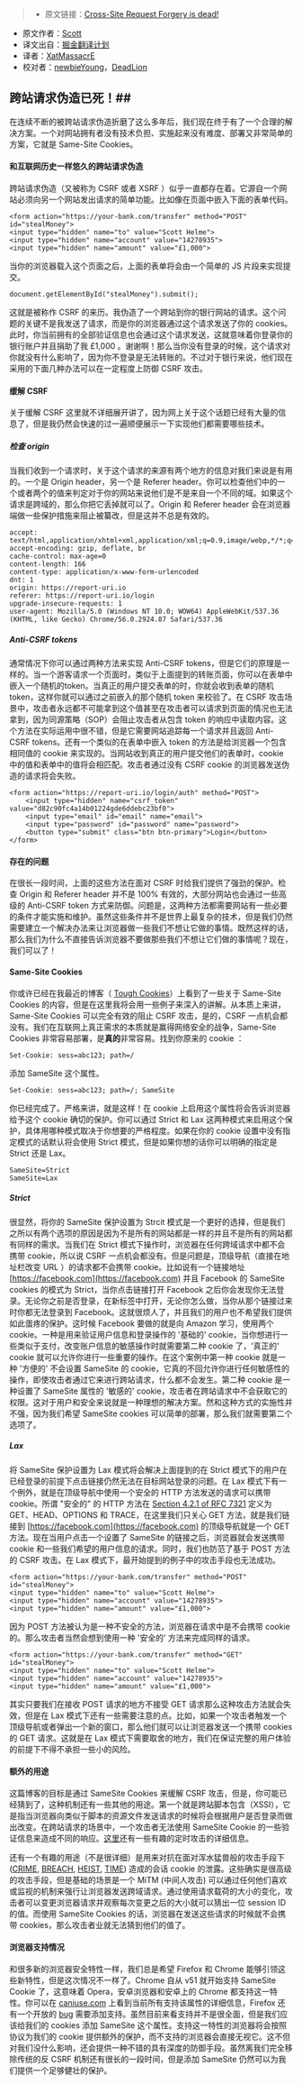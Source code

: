 > * 原文链接：[Cross-Site Request Forgery is dead!](https://scotthelme.co.uk/csrf-is-dead/?utm_source=webopsweekly&utm_medium=email)
* 原文作者：[Scott](https://scotthelme.co.uk/author/scott/)
* 译文出自：[掘金翻译计划](https://github.com/xitu/gold-miner)
* 译者：[XatMassacrE](https://github.com/XatMassacrE)
* 校对者：[newbieYoung](https://github.com/newbieYoung)，[DeadLion](https://github.com/DeadLion)

## 跨站请求伪造已死！##

在连续不断的被跨站请求伪造折磨了这么多年后，我们现在终于有了一个合理的解决方案。一个对网站拥有者没有技术负担、实施起来没有难度、部署又非常简单的方案，它就是 Same-Site Cookies。

#### 和互联网历史一样悠久的跨站请求伪造 ####

跨站请求伪造（又被称为 CSRF 或者 XSRF ）似乎一直都存在着。它源自一个网站必须向另一个网站发出请求的简单功能。比如像在页面中嵌入下面的表单代码。

```
<form action="https://your-bank.com/transfer" method="POST" id="stealMoney">  
<input type="hidden" name="to" value="Scott Helme">  
<input type="hidden" name="account" value="14278935">  
<input type="hidden" name="amount" value="£1,000">  
```

当你的浏览器载入这个页面之后，上面的表单将会由一个简单的 JS 片段来实现提交。

```
document.getElementById("stealMoney").submit();  

```

这就是被称作 CSRF 的来历。我伪造了一个跨站到你的银行网站的请求。这个问题的关键不是我发送了请求，而是你的浏览器通过这个请求发送了你的 cookies。此时，你当前拥有的全部验证信息也会通过这个请求发送，这就意味着你登录你的银行账户并且捐助了我 £1,000 。谢谢啊！那么当你没有登录的时候，这个请求对你就没有什么影响了，因为你不登录是无法转账的。不过对于银行来说，他们现在采用的下面几种办法可以在一定程度上防御 CSRF 攻击。

#### 缓解 CSRF ####

关于缓解 CSRF 这里就不详细展开讲了，因为网上关于这个话题已经有大量的信息了，但是我仍然会快速的过一遍顺便展示一下实现他们都需要哪些技术。

##### 检查 origin #####

当我们收到一个请求时，关于这个请求的来源有两个地方的信息对我们来说是有用的。一个是 Origin header，另一个是 Referer header。你可以检查他们中的一个或者两个的值来判定对于你的网站来说他们是不是来自一个不同的域。如果这个请求是跨域的，那么你把它丢掉就可以了。Origin 和 Referer header 会在浏览器端做一些保护措施来阻止被纂改，但是这并不总是有效的。

```
accept: text/html,application/xhtml+xml,application/xml;q=0.9,image/webp,*/*;q=0.8  
accept-encoding: gzip, deflate, br  
cache-control: max-age=0  
content-length: 166  
content-type: application/x-www-form-urlencoded  
dnt: 1  
origin: https://report-uri.io  
referer: https://report-uri.io/login  
upgrade-insecure-requests: 1  
user-agent: Mozilla/5.0 (Windows NT 10.0; WOW64) AppleWebKit/537.36 (KHTML, like Gecko) Chrome/56.0.2924.87 Safari/537.36  

```

##### Anti-CSRF tokens #####

通常情况下你可以通过两种方法来实现 Anti-CSRF tokens，但是它们的原理是一样的。当一个游客请求一个页面时，类似于上面提到的转账页面，你可以在表单中嵌入一个随机的token。当真正的用户提交表单的时，你就会收到表单的随机 token，这样你就可以通过之前嵌入的那个随机 token 来校验了。在 CSRF 攻击场景中，攻击者永远都不可能拿到这个值甚至在攻击者可以请求到页面的情况也无法拿到，因为同源策略（SOP）会阻止攻击者从包含 token 的响应中读取内容。这个方法在实际运用中很不错，但是它需要网站追踪每一个请求并且返回 Anti-CSRF tokens。还有一个类似的在表单中嵌入 token 的方法是给浏览器一个包含相同值的 cookie 来实现的。当网站收到真正的用户提交他们的表单时，cookie 中的值和表单中的值将会相匹配。攻击者通过没有 CSRF cookie 的浏览器发送伪造的请求将会失败。

```
<form action="https://report-uri.io/login/auth" method="POST">  
    <input type="hidden" name="csrf_token" value="d82c90fc4a14b01224gde6ddebc23bf0">
    <input type="email" id="email" name="email">
    <input type="password" id="password" name="password">
    <button type="submit" class="btn btn-primary">Login</button>
</form>  
```

#### 存在的问题 ####

在很长一段时间，上面的这些方法在面对 CSRF 时给我们提供了强劲的保护。检查 Origin 和 Referer header 并不是 100% 有效的，大部分网站也会通过一些高级的 Anti-CSRF token 方式来防御。问题是，这两种方法都需要网站有一些必要的条件才能实施和维护。虽然这些条件并不是世界上最复杂的技术，但是我们仍然需要建立一个解决办法来让浏览器做一些我们不想让它做的事情。既然这样的话，那么我们为什么不直接告诉浏览器不要做那些我们不想让它们做的事情呢？现在，我们可以了！

#### Same-Site Cookies ####

你或许已经在我最近的博客（ [Tough Cookies](https://scotthelme.co.uk/tough-cookies/)）上看到了一些关于 Same-Site Cookies 的内容，但是在这里我将会用一些例子来深入的讲解。从本质上来讲，Same-Site Cookies 可以完全有效的阻止 CSRF 攻击，是的，CSRF 一点机会都没有。我们在互联网上真正需求的本质就是赢得网络安全的战争，Same-Site Cookies 非常容易部署，是**真的**非常容易。找到你原来的 cookie ：

```
Set-Cookie: sess=abc123; path=/  

```

添加 SameSite 这个属性。

```
Set-Cookie: sess=abc123; path=/; SameSite  

```

你已经完成了。严格来讲，就是这样！在 cookie 上启用这个属性将会告诉浏览器给予这个 cookie 确切的保护。你可以通过 Strict 和 Lax 这两种模式来启用这个保护，具体用哪种模式取决于你想要的严格程度。如果在你的 cookie 设置中没有指定模式的话默认将会使用 Strict 模式，但是如果你想的话你可以明确的指定是 Strict 还是 Lax。

```
SameSite=Strict  
SameSite=Lax  

```

##### Strict #####

很显然，将你的 SameSite 保护设置为 Strcit 模式是一个更好的选择，但是我们之所以有两个选项的原因是因为不是所有的网站都是一样的并且不是所有的网站都有同样的需求。当我们在 Strict 模式下操作时，浏览器在任何跨域请求中都不会携带 cookie，所以说 CSRF 一点机会都没有。但是问题是，顶级导航（直接在地址栏改变 URL ）的请求都不会携带 cookie。比如说有一个链接地址 [https://facebook.com](https://facebook.com) 并且 Facebook 的 SameSite cookies 的模式为 Strict，当你点击链接打开 Facebook 之后你会发现你无法登录。无论你之前是否登录，在新标签中打开，无论你怎么做，当你从那个链接过来时你都无法登录到 Facebook。这就很烦人了，并且我们的用户也不希望我们提供如此蛋疼的保护。这时候 Facebook 要做的就是向 Amazon 学习，使用两个 cookie。一种是用来验证用户信息和登录操作的 '基础的' cookie，当你想进行一些类似于支付，改变账户信息的敏感操作时就需要第二种 cookie 了，'真正的' cookie 就可以允许你进行一些重要的操作。在这个案例中第一种 cookie 就是一种 '方便的' 不会设置 SameSite 的 cookie，它真的不回允许你进行任何敏感性的操作，即使攻击者通过它来进行跨站请求，什么都不会发生。第二种 cookie 是一种设置了 SameSite 属性的 '敏感的' cookie，攻击者在跨站请求中不会获取它的权限。这对于用户和安全来说就是一种理想的解决方案。然和这种方式的实施性并不强，因为我们希望 SameSite cookies 可以简单的部署，那么我们就需要第二个选项了。

##### Lax #####

将 SameSite 保护设置为 Lax 模式将会解决上面提到的在 Strict 模式下的用户在已经登录的前提下点击链接仍然无法在目标网站登录的问题。在 Lax 模式下有一个例外，就是在顶级导航中使用一个安全的 HTTP 方法发送的请求可以携带 cookie。所谓 "安全的" 的 HTTP 方法在 [Section 4.2.1 of RFC 7321](https://tools.ietf.org/html/rfc7231#section-4.2.1) 定义为 GET、HEAD、OPTIONS 和 TRACE，在这里我们只关心 GET 方法，就是我们链接到 [https://facebook.com](https://facebook.com) 的顶级导航就是一个 GET 方法。现在当用户点击一个设置了 SameSite 的链接之后，浏览器就会发送携带 cookie 和一些我们希望的用户信息的请求。同时，我们也防范了基于 POST 方法的 CSRF 攻击。在 Lax 模式下，最开始提到的例子中的攻击手段也无法成功。

```
<form action="https://your-bank.com/transfer" method="POST" id="stealMoney">  
<input type="hidden" name="to" value="Scott Helme">  
<input type="hidden" name="account" value="14278935">  
<input type="hidden" name="amount" value="£1,000"> 
```

因为 POST 方法被认为是一种不安全的方法，浏览器在请求中是不会携带 cookie 的。那么攻击者当然会想到使用一种 '安全的' 方法来完成同样的请求。

```
<form action="https://your-bank.com/transfer" method="GET" id="stealMoney">  
<input type="hidden" name="to" value="Scott Helme">  
<input type="hidden" name="account" value="14278935">  
<input type="hidden" name="amount" value="£1,000">  
```

其实只要我们在接收 POST 请求的地方不接受 GET 请求那么这种攻击方法就会失效，但是在 Lax 模式下还有一些需要注意的点。比如，如果一个攻击者触发一个顶级导航或者弹出一个新的窗口，那么他们就可以让浏览器发送一个携带 cookies 的 GET 请求。这就是在 Lax 模式下需要取舍的地方，我们在保证完整的用户体验的前提下不得不承担一些小的风险。

#### 额外的用途 ####

这篇博客的目标是通过 SameSite Cookies 来缓解 CSRF 攻击，但是，你可能已经猜到了，这种机制还有一些其他的用途。第一个就是跨站脚本包含（XSSI），它是指当浏览器向类似于脚本的资源文件发送请求的时候将会根据用户是否登录而做出改变。在跨站请求的场景中，一个攻击者无法使用 SameSite Cookie 的一些验证信息来造成不同的响应。[这里](https://www.contextis.com/documents/2/Browser_Timing_Attacks.pdf)还有一些有趣的定时攻击的详细信息。

还有一个有趣的用途（不是很详细）是用来对抗在面对浑水猛兽般的攻击手段下 ([CRIME](https://en.wikipedia.org/wiki/CRIME_(security_exploit)), [BREACH](https://en.wikipedia.org/wiki/BREACH_(security_exploit)), [HEIST](https://tom.vg/papers/heist_blackhat2016.pdf), [TIME](https://www.blackhat.com/eu-13/briefings.html#Beery)) 造成的会话 cookie 的泄露。这些确实是很高级的攻击手段，但是基础的场景是一个 MiTM (中间人攻击) 可以通过任何他们喜欢或监视的机制来强行让浏览器发送跨域请求。通过使用请求载荷的大小的变化，攻击者可以变更浏览器请求并观察每次变更之后的大小就可以猜出一位 session ID 的值。而使用 SameSite Cookies 的话，浏览器在发送这些请求的时候就不会携带 cookies，那么攻击者业就无法猜到他们的值了。

#### 浏览器支持情况 ####

和很多新的浏览器安全特性一样，我们总是希望 Firefox 和 Chrome 能够引领这些新特性，但是这次情况不一样了。Chrome 自从 v51 就开始支持 SameSite Cookie 了，这意味着 Opera，安卓浏览器和安卓上的 Chrome 都支持这一特性。你可以在 [caniuse.com](http://caniuse.com/#search=SameSite) 上看到当前所有支持该属性的详细信息，Firefox 还有一个开放的 [bug](https://bugzilla.mozilla.org/show_bug.cgi?id=795346) 需要添加支持。虽然目前来看支持并不是很全面，但是我们应该给我们的 cookies 添加 SameSite 这个属性。支持这一特性的浏览器将会按照协议为我们的 cookie 提供额外的保护，而不支持的浏览器会直接无视它。这不但对我们没什么影响，还会提供一种不错的具有深度的防御手段。虽然离我们完全移除传统的反 CSRF 机制还有很长的一段时间，但是添加 SameSite 仍然可以为我们提供一个足够健壮的保护。
